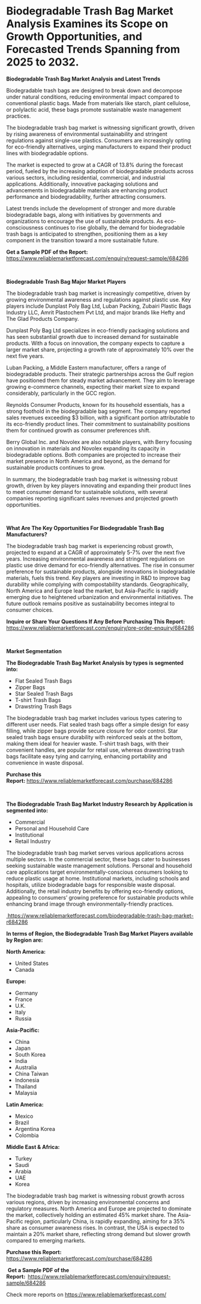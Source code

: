 <p><h1>Biodegradable Trash Bag Market Analysis Examines its Scope on Growth Opportunities, and Forecasted Trends Spanning from 2025 to 2032.</h1></p><p><strong>Biodegradable Trash Bag Market Analysis and Latest Trends</strong></p>
<p><p>Biodegradable trash bags are designed to break down and decompose under natural conditions, reducing environmental impact compared to conventional plastic bags. Made from materials like starch, plant cellulose, or polylactic acid, these bags promote sustainable waste management practices.</p><p>The biodegradable trash bag market is witnessing significant growth, driven by rising awareness of environmental sustainability and stringent regulations against single-use plastics. Consumers are increasingly opting for eco-friendly alternatives, urging manufacturers to expand their product lines with biodegradable options. </p><p>The market is expected to grow at a CAGR of 13.8% during the forecast period, fueled by the increasing adoption of biodegradable products across various sectors, including residential, commercial, and industrial applications. Additionally, innovative packaging solutions and advancements in biodegradable materials are enhancing product performance and biodegradability, further attracting consumers.</p><p>Latest trends include the development of stronger and more durable biodegradable bags, along with initiatives by governments and organizations to encourage the use of sustainable products. As eco-consciousness continues to rise globally, the demand for biodegradable trash bags is anticipated to strengthen, positioning them as a key component in the transition toward a more sustainable future.</p></p>
<p><strong>Get a Sample PDF of the Report:&nbsp;</strong> <a href="https://www.reliablemarketforecast.com/enquiry/request-sample/684286?utm_campaign=3357&utm_medium=2&utm_source=Github&utm_content=ia&utm_term=29032025&utm_id=biodegradable-trash-bag">https://www.reliablemarketforecast.com/enquiry/request-sample/684286</a></p>
<p>&nbsp;</p>
<p><strong>Biodegradable Trash Bag Major Market Players</strong></p>
<p><p>The biodegradable trash bag market is increasingly competitive, driven by growing environmental awareness and regulations against plastic use. Key players include Dunplast Poly Bag Ltd, Luban Packing, Zubairi Plastic Bags Industry LLC, Amrit Plastochem Pvt Ltd, and major brands like Hefty and The Glad Products Company. </p><p>Dunplast Poly Bag Ltd specializes in eco-friendly packaging solutions and has seen substantial growth due to increased demand for sustainable products. With a focus on innovation, the company expects to capture a larger market share, projecting a growth rate of approximately 10% over the next five years.</p><p>Luban Packing, a Middle Eastern manufacturer, offers a range of biodegradable products. Their strategic partnerships across the Gulf region have positioned them for steady market advancement. They aim to leverage growing e-commerce channels, expecting their market size to expand considerably, particularly in the GCC region.</p><p>Reynolds Consumer Products, known for its household essentials, has a strong foothold in the biodegradable bag segment. The company reported sales revenues exceeding $3 billion, with a significant portion attributable to its eco-friendly product lines. Their commitment to sustainability positions them for continued growth as consumer preferences shift.</p><p>Berry Global Inc. and Novolex are also notable players, with Berry focusing on innovation in materials and Novolex expanding its capacity in biodegradable options. Both companies are projected to increase their market presence in North America and beyond, as the demand for sustainable products continues to grow.</p><p>In summary, the biodegradable trash bag market is witnessing robust growth, driven by key players innovating and expanding their product lines to meet consumer demand for sustainable solutions, with several companies reporting significant sales revenues and projected growth opportunities.</p></p>
<p>&nbsp;</p>
<p><strong>What Are The Key Opportunities For Biodegradable Trash Bag Manufacturers?</strong></p>
<p><p>The biodegradable trash bag market is experiencing robust growth, projected to expand at a CAGR of approximately 5-7% over the next five years. Increasing environmental awareness and stringent regulations on plastic use drive demand for eco-friendly alternatives. The rise in consumer preference for sustainable products, alongside innovations in biodegradable materials, fuels this trend. Key players are investing in R&D to improve bag durability while complying with compostability standards. Geographically, North America and Europe lead the market, but Asia-Pacific is rapidly emerging due to heightened urbanization and environmental initiatives. The future outlook remains positive as sustainability becomes integral to consumer choices.</p></p>
<p><strong>Inquire or Share Your Questions If Any Before Purchasing This Report:</strong> <a href="https://www.reliablemarketforecast.com/enquiry/pre-order-enquiry/684286?utm_campaign=3357&utm_medium=2&utm_source=Github&utm_content=ia&utm_term=29032025&utm_id=biodegradable-trash-bag">https://www.reliablemarketforecast.com/enquiry/pre-order-enquiry/684286</a></p>
<p>&nbsp;</p>
<p><strong>Market Segmentation</strong></p>
<p><strong>The Biodegradable Trash Bag Market Analysis by types is segmented into:</strong></p>
<p><ul><li>Flat Sealed Trash Bags</li><li>Zipper Bags</li><li>Star Sealed Trash Bags</li><li>T-shirt Trash Bags</li><li>Drawstring Trash Bags</li></ul></p>
<p><p>The biodegradable trash bag market includes various types catering to different user needs. Flat sealed trash bags offer a simple design for easy filling, while zipper bags provide secure closure for odor control. Star sealed trash bags ensure durability with reinforced seals at the bottom, making them ideal for heavier waste. T-shirt trash bags, with their convenient handles, are popular for retail use, whereas drawstring trash bags facilitate easy tying and carrying, enhancing portability and convenience in waste disposal.</p></p>
<p><strong>Purchase this Report:&nbsp;</strong><a href="https://www.reliablemarketforecast.com/purchase/684286?utm_campaign=3357&utm_medium=2&utm_source=Github&utm_content=ia&utm_term=29032025&utm_id=biodegradable-trash-bag">https://www.reliablemarketforecast.com/purchase/684286</a></p>
<p>&nbsp;</p>
<p><strong>The Biodegradable Trash Bag Market Industry Research by Application is segmented into:</strong></p>
<p><ul><li>Commercial</li><li>Personal and Household Care</li><li>Institutional</li><li>Retail Industry</li></ul></p>
<p><p>The biodegradable trash bag market serves various applications across multiple sectors. In the commercial sector, these bags cater to businesses seeking sustainable waste management solutions. Personal and household care applications target environmentally-conscious consumers looking to reduce plastic usage at home. Institutional markets, including schools and hospitals, utilize biodegradable bags for responsible waste disposal. Additionally, the retail industry benefits by offering eco-friendly options, appealing to consumers’ growing preference for sustainable products while enhancing brand image through environmentally-friendly practices.</p></p>
<p><a href="https://www.reliablemarketforecast.com/biodegradable-trash-bag-market-r684286?utm_campaign=3357&utm_medium=2&utm_source=Github&utm_content=ia&utm_term=29032025&utm_id=biodegradable-trash-bag">&nbsp;https://www.reliablemarketforecast.com/biodegradable-trash-bag-market-r684286</a></p>
<p><strong>In terms of Region, the Biodegradable Trash Bag Market Players available by Region are:</strong></p>
<p>
    <p> <strong> North America: </strong>
        <ul>
            <li>United States</li>
            <li>Canada</li>
        </ul>
        </p> 
    <p> <strong> Europe: </strong>
        <ul>
            <li>Germany</li>
            <li>France</li>
            <li>U.K.</li>
            <li>Italy</li>
            <li>Russia</li>
        </ul>
        </p> 
    <p> <strong> Asia-Pacific: </strong>
        <ul>
            <li>China</li>
            <li>Japan</li>
            <li>South Korea</li>
            <li>India</li>
            <li>Australia</li>
            <li>China Taiwan</li>
            <li>Indonesia</li>
            <li>Thailand</li>
            <li>Malaysia</li>
        </ul>
        </p> 
    <p> <strong> Latin America: </strong>
        <ul>
            <li>Mexico</li>
            <li>Brazil</li>
            <li>Argentina Korea</li>
            <li>Colombia</li>
        </ul>
        </p> 
    <p> <strong> Middle East & Africa: </strong>
        <ul>
            <li>Turkey</li>
            <li>Saudi</li>
            <li>Arabia</li>
            <li>UAE</li>
            <li>Korea</li>
        </ul>
    </p>
    </p>
<p><p>The biodegradable trash bag market is witnessing robust growth across various regions, driven by increasing environmental concerns and regulatory measures. North America and Europe are projected to dominate the market, collectively holding an estimated 45% market share. The Asia-Pacific region, particularly China, is rapidly expanding, aiming for a 35% share as consumer awareness rises. In contrast, the USA is expected to maintain a 20% market share, reflecting strong demand but slower growth compared to emerging markets.</p></p>
<p><strong>Purchase this Report: </strong><a href="https://www.reliablemarketforecast.com/purchase/684286?utm_campaign=3357&utm_medium=2&utm_source=Github&utm_content=ia&utm_term=29032025&utm_id=biodegradable-trash-bag">https://www.reliablemarketforecast.com/purchase/684286</a></p>
<p>&nbsp;<strong>Get a Sample PDF of the Report:&nbsp;&nbsp;</strong><a href="https://www.reliablemarketforecast.com/enquiry/request-sample/684286?utm_campaign=3357&utm_medium=2&utm_source=Github&utm_content=ia&utm_term=29032025&utm_id=biodegradable-trash-bag">https://www.reliablemarketforecast.com/enquiry/request-sample/684286</a></p>
<p><strong></strong></p>
<p>Check more reports on <a href="https://www.reliablemarketforecast.com/?utm_campaign=3357&utm_medium=2&utm_source=Github&utm_content=ia&utm_term=29032025&utm_id=biodegradable-trash-bag">https://www.reliablemarketforecast.com/</a></p>